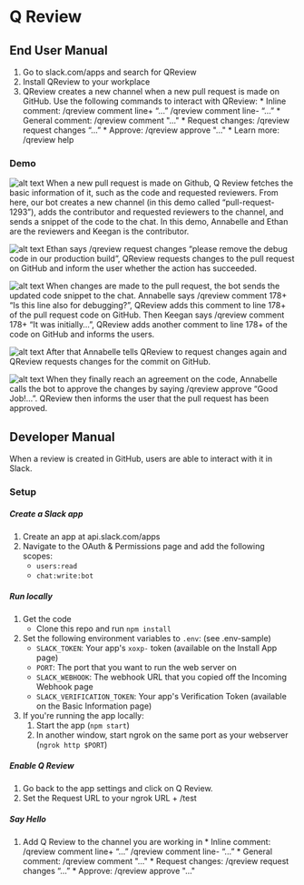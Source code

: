 # Q Review

## End User Manual
1. Go to slack.com/apps and search for QReview
2. Install QReview to your workplace
3. QReview creates a new channel when a new pull request is made on GitHub. Use the following commands to interact with QReview:
		* Inline comment:
/qreview comment line+ “...”
/qreview comment line- “...”
		* General comment:
/qreview comment "..."
		* Request changes:
/qreview request changes “...”
		* Approve:
/qreview approve "..."
		* Learn more:
/qreview help

### Demo
![alt text](https://drive.google.com/open?id=1pRfq70PYp0q3Q9LwX5hNnRduyFxmYZhJ)
When a new pull request is made on Github, Q Review fetches the basic information of it, such as the code and requested reviewers. From here, our bot creates a new channel (in this demo called “pull-request-1293”), adds the contributor and requested reviewers to the channel, and sends a snippet of the code to the chat. In this demo, Annabelle and Ethan are the reviewers and Keegan is the contributor.


![alt text](https://drive.google.com/open?id=1pRfq70PYp0q3Q9LwX5hNnRduyFxmYZhJ)
Ethan says /qreview request changes “please remove the debug code in our production build”, QReview requests changes to the pull request on GitHub and inform the user whether the action has succeeded.  


![alt text](https://drive.google.com/open?id=1pRfq70PYp0q3Q9LwX5hNnRduyFxmYZhJ)
When changes are made to the pull request, the bot sends the updated code snippet to the chat. Annabelle says /qreview comment 178+ “Is this line also for debugging?”, QReview adds this comment to line 178+ of the pull request code on GitHub. Then Keegan says /qreview comment 178+ “It was initially…”, QReview adds another comment to line 178+ of the code on GitHub and informs the users.


![alt text](https://drive.google.com/open?id=1pRfq70PYp0q3Q9LwX5hNnRduyFxmYZhJ)
After that Annabelle tells QReview to request changes again and QReview requests changes for the commit on GitHub.


![alt text](https://drive.google.com/open?id=1pRfq70PYp0q3Q9LwX5hNnRduyFxmYZhJ)
When they finally reach an agreement on the code, Annabelle calls the bot to approve the changes by saying /qreview approve “Good Job!...”. QReview then informs the user that the pull request has been approved. 




## Developer Manual

When a review is created in GitHub, users are able to interact with it in Slack.

### Setup

##### Create a Slack app

1. Create an app at api.slack.com/apps
1. Navigate to the OAuth & Permissions page and add the following scopes:
    * `users:read`
    * `chat:write:bot`

##### Run locally
1. Get the code
    * Clone this repo and run `npm install`
1. Set the following environment variables to `.env`: (see .env-sample)
    * `SLACK_TOKEN`: Your app's `xoxp-` token (available on the Install App page)
    * `PORT`: The port that you want to run the web server on
    * `SLACK_WEBHOOK`: The webhook URL that you copied off the Incoming Webhook page
    * `SLACK_VERIFICATION_TOKEN`: Your app's Verification Token (available on the Basic Information page)
1. If you're running the app locally:
    1. Start the app (`npm start`)
    1. In another window, start ngrok on the same port as your webserver (`ngrok http $PORT`)

##### Enable Q Review
1. Go back to the app settings and click on Q Review.
1. Set the Request URL to your ngrok URL + /test

##### Say Hello
1. Add Q Review to the channel you are working in
		* Inline comment:
/qreview comment line+ “...”
/qreview comment line- “...”
		* General comment:
/qreview comment "..."
		* Request changes:
/qreview request changes “...”
		* Approve:
/qreview approve "..."
